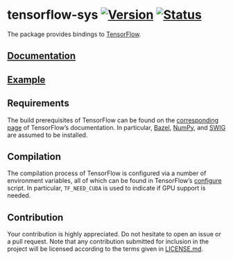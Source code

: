 # tensorflow-sys [![Version][version-img]][version-url] [![Status][status-img]][status-url]

The package provides bindings to [TensorFlow][tensorflow].

## [Documentation][documentation]

## [Example][example]

## Requirements

The build prerequisites of TensorFlow can be found on the [corresponding
page][setup] of TensorFlow’s documentation. In particular, [Bazel][bazel],
[NumPy][numpy], and [SWIG][swig] are assumed to be installed.

## Compilation

The compilation process of TensorFlow is configured via a number of environment
variables, all of which can be found in TensorFlow’s [configure][configure]
script. In particular, `TF_NEED_CUDA` is used to indicate if GPU support is
needed.

## Contribution

Your contribution is highly appreciated. Do not hesitate to open an issue or a
pull request. Note that any contribution submitted for inclusion in the project
will be licensed according to the terms given in [LICENSE.md](LICENSE.md).

[bazel]: http://www.bazel.io
[configure]: https://github.com/tensorflow/tensorflow/blob/master/configure
[example]: examples/workflow.rs
[numpy]: http://www.numpy.org
[setup]: https://www.tensorflow.org/versions/r0.9/get_started/os_setup.html
[swig]: http://www.swig.org
[tensorflow]: https://www.tensorflow.org

[documentation]: https://stainless-steel.github.io/tensorflow-sys
[status-img]: https://travis-ci.org/stainless-steel/tensorflow-sys.svg?branch=master
[status-url]: https://travis-ci.org/stainless-steel/tensorflow-sys
[version-img]: https://img.shields.io/crates/v/tensorflow-sys.svg
[version-url]: https://crates.io/crates/tensorflow-sys

